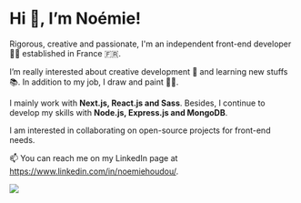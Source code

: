 # Hi 👀, I’m Noémie!

Rigorous, creative and passionate, I'm an independent front-end developer 👩‍💻 established in France 🇫🇷. 

I’m really interested about creative development 🎨 and learning new stuffs 📚. In addition to my job, I draw and paint 👩‍🎨.

I mainly work with **Next.js, React.js and Sass**. Besides, I continue to develop my skills with **Node.js, Express.js and MongoDB**. 

I am interested in collaborating on open-source projects for front-end needs.


📫 You can reach me on my LinkedIn page at https://www.linkedin.com/in/noemiehoudou/.

![](https://komarev.com/ghpvc/?username=noemie-houdou&color=00a99d)

<!---
noemie-houdou/noemie-houdou is a ✨ special ✨ repository because its `README.md` (this file) appears on your GitHub profile.
You can click the Preview link to take a look at your changes.
--->
